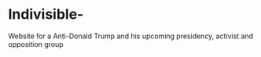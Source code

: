 # Indivisible-
Website for a Anti-Donald Trump and his upcoming presidency, activist and opposition group
